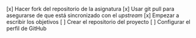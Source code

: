 [x] Hacer fork del repositorio de la asignatura
[x] Usar git pull para asegurarse de que está sincronizado con el _upstream_
[x] Empezar a escribir los objetivos
[ ] Crear el repositorio del proyecto
[ ] Configurar el perfil de GitHub

